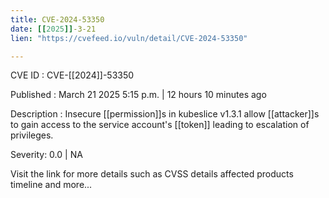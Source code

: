 ```yaml
---
title: CVE-2024-53350
date: [[2025]]-3-21
lien: "https://cvefeed.io/vuln/detail/CVE-2024-53350"

---
```


CVE ID : CVE-[[2024]]-53350

Published :  March 21
2025
5:15 p.m. | 12 hours
10 minutes ago

Description : Insecure [[permission]]s in kubeslice v1.3.1 allow [[attacker]]s to gain access to the service account's [[token]]
leading to escalation of privileges.

Severity: 0.0 | NA

Visit the link for more details
such as CVSS details
affected products
timeline
and more...
